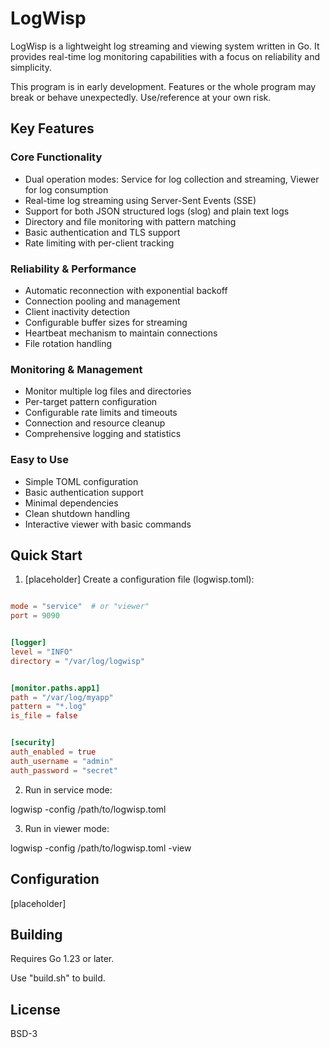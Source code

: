 # LogWisp

LogWisp is a lightweight log streaming and viewing system written in Go. It provides real-time log monitoring capabilities with a focus on reliability and simplicity.

This program is in early development. Features or the whole program may break or behave unexpectedly. Use/reference at your own risk.

## Key Features

### Core Functionality

- Dual operation modes: Service for log collection and streaming, Viewer for log consumption
- Real-time log streaming using Server-Sent Events (SSE)
- Support for both JSON structured logs (slog) and plain text logs
- Directory and file monitoring with pattern matching
- Basic authentication and TLS support
- Rate limiting with per-client tracking


### Reliability & Performance
- Automatic reconnection with exponential backoff
- Connection pooling and management
- Client inactivity detection
- Configurable buffer sizes for streaming
- Heartbeat mechanism to maintain connections
- File rotation handling


### Monitoring & Management
- Monitor multiple log files and directories
- Per-target pattern configuration
- Configurable rate limits and timeouts
- Connection and resource cleanup
- Comprehensive logging and statistics

### Easy to Use
- Simple TOML configuration
- Basic authentication support
- Minimal dependencies
- Clean shutdown handling
- Interactive viewer with basic commands

## Quick Start

1. [placeholder] Create a configuration file (logwisp.toml):
```toml

mode = "service"  # or "viewer"
port = 9090


[logger]
level = "INFO"
directory = "/var/log/logwisp"


[monitor.paths.app1]
path = "/var/log/myapp"
pattern = "*.log"
is_file = false


[security]
auth_enabled = true
auth_username = "admin"
auth_password = "secret"
```


2. Run in service mode:

logwisp -config /path/to/logwisp.toml


3. Run in viewer mode:

logwisp -config /path/to/logwisp.toml -view



## Configuration

[placeholder]


## Building

Requires Go 1.23 or later.

Use "build.sh" to build.


## License

BSD-3